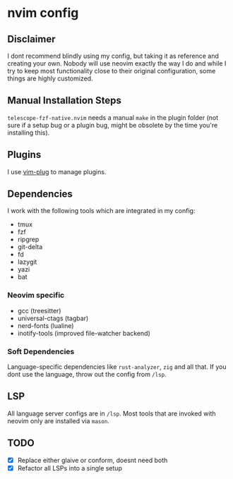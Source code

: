 # nvim config

## Disclaimer

I dont recommend blindly using my config, but taking it as reference and creating your own.
Nobody will use neovim exactly the way I do and while I try to keep most functionality close to their original configuration, some things are highly customized. 

## Manual Installation Steps

`telescope-fzf-native.nvim` needs a manual `make` in the plugin folder (not sure if a setup bug or a plugin bug, might be obsolete by the time you're installing this). 

## Plugins

I use [vim-plug](https://github.com/junegunn/vim-plug) to manage plugins.

## Dependencies

I work with the following tools which are integrated in my config:

- tmux
- fzf 
- ripgrep 
- git-delta 
- fd 
- lazygit 
- yazi 
- bat

### Neovim specific

- gcc (treesitter)
- universal-ctags (tagbar)
- nerd-fonts (lualine)
- inotify-tools (improved file-watcher backend)

### Soft Dependencies

Language-specific dependencies like `rust-analyzer`, `zig` and all that. 
If you dont use the language, throw out the config from `/lsp`.


## LSP

All language server configs are in `/lsp`.
Most tools that are invoked with neovim only are installed via `mason`.

## TODO

- [x] Replace either glaive or conform, doesnt need both
- [x] Refactor all LSPs into a single setup
